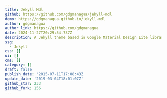 ```yaml
---
title: Jekyll Mdl
github: https://github.com/gdgmanagua/jekyll-mdl
demo: https://gdgmanagua.github.io/jekyll-mdl
author: gdgmanagua
author_link: https://github.com/gdgmanagua
date: 2024-11-27T20:29:54.737Z
description: A Jekyll theme based in Google Material Design Lite library.
ssg:
  - Jekyll
css: []
ui: []
cms: []
category: []
draft: false
publish_date: '2015-07-11T17:08:43Z'
update_date: '2019-03-04T18:01:07Z'
github_star: 233
github_fork: 156
---
```

